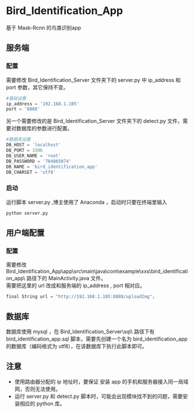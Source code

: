 
# Bird_Identification_App

基于 Mask-Rcnn 的鸟类识别app

## 服务端

### 配置

需要修改 Bird_Identification_Server  文件夹下的 server.py 中 ip_address 和 port 参数，其它保持不变。  

```python
#基础设置
ip_address = '192.168.1.105'
port = '8888'
```

另一个需要修改的是 Bird_Identification_Server 文件夹下的 detect.py 文件，需要对数据库的参数进行配置。

```python
#数据库设置
DB_HOST = 'localhost'
DB_PORT = 3306
DB_USER_NAME = 'root'
DB_PASSWORD = '704865074'
DB_NAME = 'bird_identification_app'
DB_CHARSET = 'utf8'
```

### 启动

运行脚本 server.py ,博主使用了 Anaconda ，启动时只要在终端里输入  

```python
python server.py
```

## 用户端配置

### 配置

需要修改 Bird_Identification_App\app\src\main\java\com\example\xxs\bird_identification_app\ 路径下的 MainActivity.java 文件。  
需要把这里的 url 改成和服务端的 ip_address , port 相对应。

```python
final String url = "http://192.168.1.105:8888/uploadImg";
```

## 数据库

数据库使用 mysql ，在 Bird_Identification_Server\sql\ 路径下有 bird_identification_app.sql 脚本，需要先创建一个名为 bird_identification_app 的数据库（编码格式为 utf8），在该数据库下执行此脚本即可。

## 注意

- 使用路由器分配的 ip 地址时，要保证 安装 app 的手机和服务器接入同一局域网，否则无法使用。
- 运行 server.py 和 detect.py 脚本时，可能会出现模块找不到的问题，需要安装相应的 python 库。